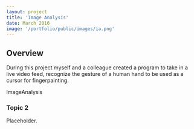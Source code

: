 ```yaml
---
layout: project
title: 'Image Analysis'
date: March 2016
image: '/portfolio/public/images/ia.png'
---
```


## Overview
During this project myself and a colleague created a program to take in a live video feed, recognize the gesture of a human hand to be used as a cursor for fingerpainting.

 <object type="application/x-shockwave-flash" data="https://youtu.be/zu6un1K--iY">
 <param name="movie" value="https://youtu.be/zu6un1K--iY"/>
 <p>ImageAnalysis</p>
 </object>
 
<!--https://youtu.be/KL_vttfEQBo-->

### Topic 2
Placeholder.

